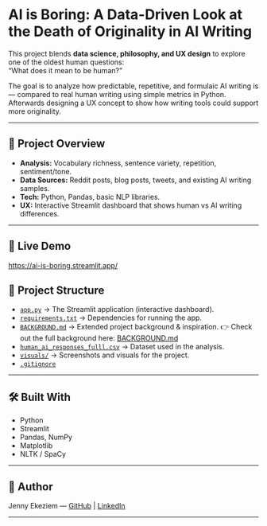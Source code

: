 # AI is Boring: A Data-Driven Look at the Death of Originality in AI Writing


This project blends **data science, philosophy, and UX design** to explore one of the oldest human questions:  
“What does it mean to be human?”

The goal is to analyze how predictable, repetitive, and formulaic AI writing is — compared to real human writing using simple metrics in Python. Afterwards designing a UX concept to show how writing tools could support more originality.

---

## 🎯 Project Overview

- **Analysis:** Vocabulary richness, sentence variety, repetition, sentiment/tone.  
- **Data Sources:** Reddit posts, blog posts, tweets, and existing AI writing samples.  
- **Tech:** Python, Pandas, basic NLP libraries.  
- **UX:** Interactive Streamlit dashboard that shows human vs AI writing differences.

---

## 🔗 Live Demo
https://ai-is-boring.streamlit.app/

## 📂 Project Structure

- [`app.py`](app.py) → The Streamlit application (interactive dashboard).  
- [`requirements.txt`](requirements.txt) → Dependencies for running the app.  
- [`BACKGROUND.md`](BACKGROUND.md) → Extended project background & inspiration. 👉 Check out the full background here: [BACKGROUND.md](BACKGROUND.md)  
- [`human_ai_responses_fulll.csv`](human_ai_responses_fulll.csv) → Dataset used in the analysis.  
- [`visuals/`](visuals/) → Screenshots and visuals for the project.  
- [`.gitignore`](.gitignore)  
---

## 🛠 Built With
- Python  
- Streamlit  
- Pandas, NumPy  
- Matplotlib  
- NLTK / SpaCy

---

## 📜 Author
Jenny Ekeziem — [GitHub](https://github.com/jekeziem) | [LinkedIn](https://linkedin.com/in/jenny-ekeziem/)


---
